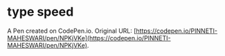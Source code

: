 # type speed

A Pen created on CodePen.io. Original URL: [https://codepen.io/PINNETI-MAHESWARI/pen/NPKjVKe](https://codepen.io/PINNETI-MAHESWARI/pen/NPKjVKe).

